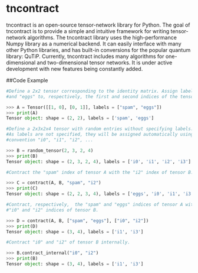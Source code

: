 # tncontract
tncontract is an open-source tensor-network library for Python. The goal of tncontract is to provide a simple and intuitive framework for writing tensor-network algorithms. The tncontract library uses the high-performance Numpy library as a numerical backend. It can easily interface with many other Python libraries, and has built-in conversions for the popular quantum library: QuTiP. Currently, tncontract includes many algorithms for one-dimensional and two-dimensional tensor networks. It is under active development with new features being constantly added. 

##Code Example

```python
#Define a 2x2 tensor corresponding to the identity matrix. Assign labels "spam"
#and "eggs" to, respectively, the first and second indices of the tensor

>>> A = Tensor([[1, 0], [0, 1]], labels = ["spam", "eggs"])
>>> print(A)
Tensor object: shape = (2, 2), labels = ['spam', 'eggs']

#Define a 2x3x2x4 tensor with random entries without specifying labels. 
#As labels are not specified, they will be assigned automatically using the
#convention "i0", "i1", "i2", ...

>>> B = random_tensor(2, 3, 2, 4)
>>> print(B)
Tensor object: shape = (2, 3, 2, 4), labels = ['i0', 'i1', 'i2', 'i3']

#Contract the "spam" index of tensor A with the "i2" index of tensor B.

>>> C = contract(A, B, "spam", "i2")
>>> print(C)
Tensor object: shape = (2, 2, 3, 4), labels = ['eggs', 'i0', 'i1', 'i3']

#Contract, respectively,  the "spam" and "eggs" indices of tensor A with the 
#"i0" and "i2" indices of tensor B.

>>> D = contract(A, B, ["spam", "eggs"], ["i0", "i2"])
>>> print(D)
Tensor object: shape = (3, 4), labels = ['i1', 'i3']

#Contract "i0" and "i2" of tensor B internally. 

>>> B.contract_internal("i0", "i2")
>>> print(B)
Tensor object: shape = (3, 4), labels = ['i1', 'i3']
```
